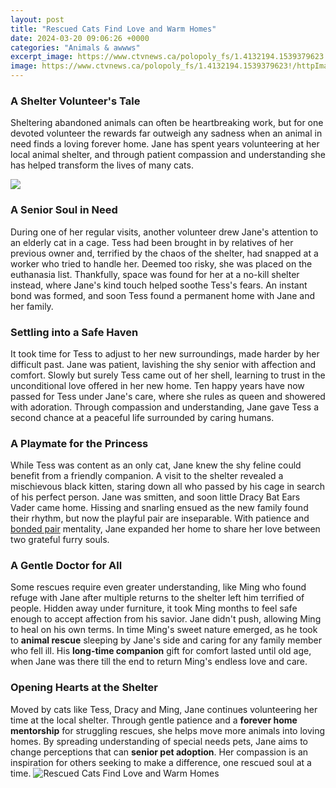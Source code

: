 ```yaml
---
layout: post
title: "Rescued Cats Find Love and Warm Homes"
date: 2024-03-20 09:06:26 +0000
categories: "Animals & awwws"
excerpt_image: https://www.ctvnews.ca/polopoly_fs/1.4132194.1539379623!/httpImage/image.jpg_gen/derivatives/landscape_1020/image.jpg
image: https://www.ctvnews.ca/polopoly_fs/1.4132194.1539379623!/httpImage/image.jpg_gen/derivatives/landscape_1020/image.jpg
---
```


### A Shelter Volunteer's Tale
Sheltering abandoned animals can often be heartbreaking work, but for one devoted volunteer the rewards far outweigh any sadness when an animal in need finds a loving forever home. Jane has spent years volunteering at her local animal shelter, and through patient compassion and understanding she has helped transform the lives of many cats.

![](https://heronscrossing.vet/wp-content/uploads/RescueCat.jpg)
### A Senior Soul in Need
During one of her regular visits, another volunteer drew Jane's attention to an elderly cat in a cage. Tess had been brought in by relatives of her previous owner and, terrified by the chaos of the shelter, had snapped at a worker who tried to handle her. Deemed too risky, she was placed on the euthanasia list. Thankfully, space was found for her at a no-kill shelter instead, where Jane's kind touch helped soothe Tess's fears. An instant bond was formed, and soon Tess found a permanent home with Jane and her family.
### Settling into a Safe Haven  
It took time for Tess to adjust to her new surroundings, made harder by her difficult past. Jane was patient, lavishing the shy senior with affection and comfort. Slowly but surely Tess came out of her shell, learning to trust in the unconditional love offered in her new home. Ten happy years have now passed for Tess under Jane's care, where she rules as queen and showered with adoration. Through compassion and understanding, Jane gave Tess a second chance at a peaceful life surrounded by caring humans. 
### A Playmate for the Princess
While Tess was content as an only cat, Jane knew the shy feline could benefit from a friendly companion. A visit to the shelter revealed a mischievous black kitten, staring down all who passed by his cage in search of his perfect person. Jane was smitten, and soon little Dracy Bat Ears Vader came home. Hissing and snarling ensued as the new family found their rhythm, but now the playful pair are inseparable. With patience and [ bonded pair](https://store.fi.io.vn/wiener-are-always-the-perfect-answer-dachshund-1) mentality, Jane expanded her home to share her love between two grateful furry souls.
### A Gentle Doctor for All
Some rescues require even greater understanding, like Ming who found refuge with Jane after multiple returns to the shelter left him terrified of people. Hidden away under furniture, it took Ming months to feel safe enough to accept affection from his savior. Jane didn't push, allowing Ming to heal on his own terms. In time Ming's sweet nature emerged, as he took to **animal rescue** sleeping by Jane's side and caring for any family member who fell ill. His **long-time companion** gift for comfort lasted until old age, when Jane was there till the end to return Ming's endless love and care. 
### Opening Hearts at the Shelter
Moved by cats like Tess, Dracy and Ming, Jane continues volunteering her time at the local shelter. Through gentle patience and a **forever home mentorship** for struggling rescues, she helps move more animals into loving homes. By spreading understanding of special needs pets, Jane aims to change perceptions that can **senior pet adoption**. Her compassion is an inspiration for others seeking to make a difference, one rescued soul at a time.
![Rescued Cats Find Love and Warm Homes](https://www.ctvnews.ca/polopoly_fs/1.4132194.1539379623!/httpImage/image.jpg_gen/derivatives/landscape_1020/image.jpg)